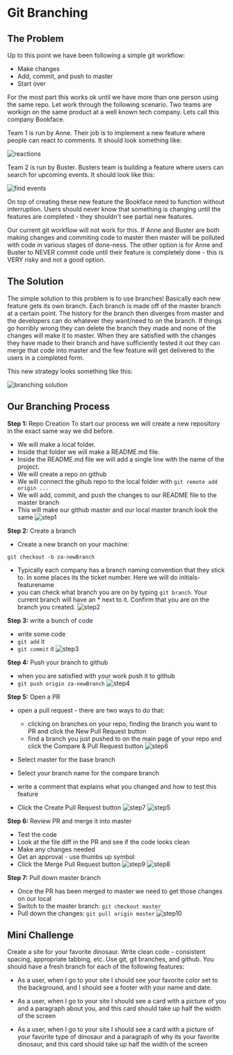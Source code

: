 # Git Branching

## The Problem
Up to this point we have been following a simple git workflow:
* Make changes
* Add, commit, and push to master
* Start over

For the most part this works ok until we have more than one person using the same repo.  Let work through the following scenario.  Two teams are workign on the same product at a well known tech company.  Lets call this company Bookface.

Team 1 is run by Anne.  Their job is to implement a new feature where people can react to comments.  It should look something like:

![reactions](../images/reactions.png)

Team 2 is run by Buster.  Busters team is building a feature where users can search for upcoming events.  It should look like this:

![find events](../images/find_events.png)

On top of creating these new feature the Bookface need to function without interruption.  Users should never know that something is changing until the features are completed - they shouldn't see partial new features.

Our current git workflow will not work for this.  If Anne and Buster are both making changes and commiting code to master then master will be polluted with code in various stages of done-ness.  The other option is for Anne and Buster to NEVER commit code until their feature is completely done - this is VERY risky and not a good option.


## The Solution
The simple solution to this problem is to use branches!  Basically each new feature gets its own branch.  Each branch is made off of the master branch at a certain point.  The history for the branch then diverges from master and the developers can do whatever they want/need to on the branch.  If things go horribly wrong they can delete the branch they made and none of the changes will make it to master.  When they are satisfied with the changes they have made to their branch and have sufficiently tested it out they can merge that code into master and the few feature will get delivered to the users in a completed form.

This new strategy looks something like this:

![branching solution](../images/branching_overview.png)


## Our Branching Process
__Step 1:__ Repo Creation
To start our process we will create a new repository in the exact same way we did before.
* We will make a local folder.
* Inside that folder we will make a README.md file.
* Inside the README.md file we will add a single line with the name of the project.
* We will create a repo on github
* We will connect the gihub repo to the local folder with `git remote add origin ...`
* We will add, commit, and push the changes to our README file to the master branch
* This will make our github master and our local master branch look the same
![step1](../images/step1.png)

__Step 2:__ Create a branch

* Create a new branch on your machine:
```
git checkout -b za-newBranch
```
* Typically each company has a branch naming convention that they stick to.  In some places its the ticket number.  Here we will do initials-featurename
* you can check what branch you are on by typing `git branch`.  Your current branch will have an * next to it.  Confirm that you are on the branch you created.
![step2](../images/step2.png)

__Step 3:__ write a bunch of code
* write some code
* `git add` it
* `git commit` it
![step3](../images/step3.png)

__Step 4:__ Push your branch to github
* when you are satisfied with your work push it to github
* `git push origin za-newBranch`
![step4](../images/step4.png)

__Step 5:__ Open a PR
* open a pull request - there are two ways to do that:
  * clicking on branches on your repo, finding the branch you want to PR and click the New Pull Request button
  * find a branch you just pushed to on the main page of your repo and click the Compare & Pull Request button
![step6](../images/step6.png)

* Select master for the base branch
* Select your branch name for the compare branch
* write a comment that explains what you changed and how to test this feature
* Click the Create Pull Request button
![step7](../images/step7.png)
![step5](../images/step5.png)





__Step 6:__ Review PR and merge it into master
* Test the code
* Look at the file diff in the PR and see if the code looks clean
* Make any changes needed
* Get an approval - use thumbs up symbol
* Click the Merge Pull Request button
![step9](../images/step9.png)
![step8](../images/step8.png)

__Step 7:__ Pull down master branch
* Once the PR has been merged to master we need to get those changes on our local
* Switch to the master branch: `git checkout master`
* Pull down the changes: `git pull origin master`
![step10](../images/step10.png)


## Mini Challenge
Create a site for your favorite dinosaur.  Write clean code - consistent spacing, appropriate tabbing, etc. Use git, git branches, and github.  You should have a fresh branch for each of the following features:

* As a user, when I go to your site I should see your favorite color set to the background, and I should see a footer with your name and date.
* As a user, when I go to your site I should see a card with a picture of you and a paragraph about you, and this card should take up half the width of the screen

* As a user, when I go to your site I should see a card with a picture of your favorite type of dinosaur and a paragraph of why its your favorite dinosaur, and this card should take up half the width of the screen
